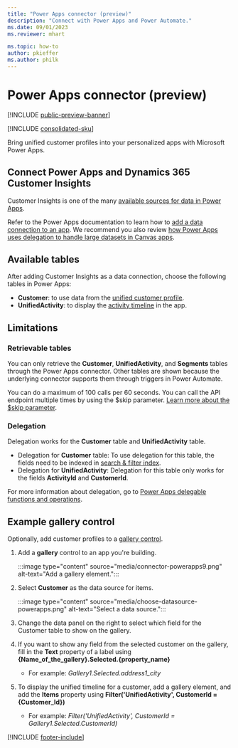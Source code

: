 ```yaml
---
title: "Power Apps connector (preview)"
description: "Connect with Power Apps and Power Automate."
ms.date: 09/01/2023
ms.reviewer: mhart

ms.topic: how-to
author: pkieffer
ms.author: philk
---
```


# Power Apps connector (preview)

[!INCLUDE [public-preview-banner](includes/public-preview-banner.md)]

[!INCLUDE [consolidated-sku](./includes/consolidated-sku.md)]

Bring unified customer profiles into your personalized apps with Microsoft Power Apps.

## Connect Power Apps and Dynamics 365 Customer Insights

Customer Insights is one of the many [available sources for data in Power Apps](/powerapps/maker/canvas-apps/working-with-data-sources).

Refer to the Power Apps documentation to learn how to [add a data connection to an app](/powerapps/maker/canvas-apps/add-data-connection). We recommend you also review [how Power Apps uses delegation to handle large datasets in Canvas apps](/powerapps/maker/canvas-apps/delegation-overview).

## Available tables

After adding Customer Insights as a data connection, choose the following tables in Power Apps:

- **Customer**: to use data from the [unified customer profile](customer-profiles.md).
- **UnifiedActivity**: to display the [activity timeline](activities.md) in the app.

## Limitations

### Retrievable tables

You can only retrieve the **Customer**, **UnifiedActivity**, and **Segments** tables through the Power Apps connector. Other tables are shown because the underlying connector supports them through triggers in Power Automate.

You can do a maximum of 100 calls per 60 seconds. You can call the API endpoint multiple times by using the $skip parameter. [Learn more about the $skip parameter](/connectors/customerinsights/#get-items-from-a-table).

### Delegation

Delegation works for the **Customer** table and **UnifiedActivity** table.

- Delegation for **Customer** table: To use delegation for this table, the fields need to be indexed in [search & filter index](search-filter-index.md).  
- Delegation for **UnifiedActivity**: Delegation for this table only works for the fields **ActivityId** and **CustomerId**.  

For more information about delegation, go to [Power Apps delegable functions and operations](/powerapps/maker/canvas-apps/delegation-overview).

## Example gallery control

Optionally, add customer profiles to a [gallery control](/powerapps/maker/canvas-apps/add-gallery).

1. Add a **gallery** control to an app you're building.
  
   :::image type="content" source="media/connector-powerapps9.png" alt-text="Add a gallery element.":::

1. Select **Customer** as the data source for items.

   :::image type="content" source="media/choose-datasource-powerapps.png" alt-text="Select a data source.":::

1. Change the data panel on the right to select which field for the Customer table to show on the gallery.

1. If you want to show any field from the selected customer on the gallery, fill in the **Text** property of a label using **{Name_of_the_gallery}.Selected.{property_name}**  
    - For example: _Gallery1.Selected.address1_city_

1. To display the unified timeline for a customer, add a gallery element, and add the **Items** property using **Filter('UnifiedActivity', CustomerId = {Customer_Id})**  
    - For example: _Filter('UnifiedActivity', CustomerId = Gallery1.Selected.CustomerId)_

[!INCLUDE [footer-include](includes/footer-banner.md)]
